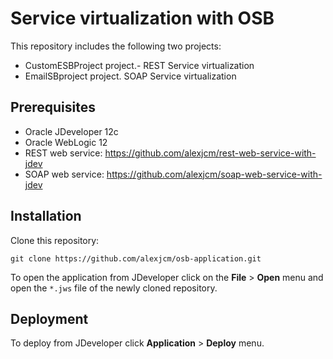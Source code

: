 # Service virtualization with OSB

This repository includes the following two projects:

- CustomESBProject project.- REST Service virtualization
- EmailSBproject project. SOAP Service virtualization

## Prerequisites

- Oracle JDeveloper 12c
- Oracle WebLogic 12
- REST web service: https://github.com/alexjcm/rest-web-service-with-jdev
- SOAP web service: https://github.com/alexjcm/soap-web-service-with-jdev


## Installation

Clone this repository:

`git clone https://github.com/alexjcm/osb-application.git`

To open the application from JDeveloper click on the **File** > **Open** menu and open the `*.jws` file of the newly cloned repository.


## Deployment

To deploy from JDeveloper click **Application** > **Deploy** menu.

